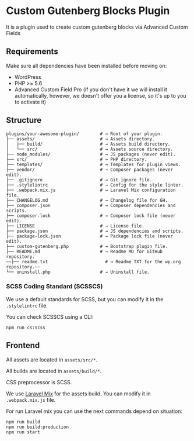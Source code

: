 # Custom Gutenberg Blocks Plugin

It is a plugin used to create custom gutenberg blocks via Advanced Custom Fields

## Requirements

Make sure all dependencies have been installed before moving on:

- WordPress
- PHP >= 5.6
- Advanced Custom Field Pro (if you don't have it we will install it automatically, however, we doesn't offer you a license, so it's up to you to activate it)

## Structure

```
plugins/your-awesome-plugin/        # → Root of your plugin.
├── assets/                         # → Assets directory.
│   ├── build/                      # → Assets build directory.
│   └── src/                        # → Assets source directory.
├── node_modules/                   # → JS packages (never edit).
├── src/                            # → PHP directory. 
├── templates/                      # → Templates for plugin views.
├── vendor/                         # → Composer packages (never edit).
├── .gitignore                      # → Git ignore file.
├── .stylelintrc                    # → Config for the style linter.
├── .webpack.mix.js                 # → Laravel Mix configuration file.
├── CHANGELOG.md                    # → Changelog file for GH.
├── composer.json                   # → Composer dependencies and scripts.
├── composer.lock                   # → Composer lock file (never edit).
├── LICENSE                         # → License file.
├── package.json                    # → JS dependencies and scripts.
├── package-lock.json               # → Package lock file (never edit).
├── custom-gutenberg.php            # → Bootstrap plugin file.
├── README.md                       # → Readme MD for GitHub repository.
~~├── readme.txt                      # → Readme TXT for the wp.org repository.~~
└── uninstall.php                   # → Uninstall file.
```

### SCSS Coding Standard (SCSSCS)

We use a default standards for SCSS, but you can modify it in the `.stylelintrc` file.

You can check SCSSCS using a CLI:

```
npm run cs:scss
```

## Frontend

All assets are located in `assets/src/*`.

All builds are located in `assets/build/*`.

CSS preprocessor is SCSS. 

We use [Laravel Mix](https://laravel-mix.com/) for the assets build. You can modify it in `.webpack.mix.js` file.

For run Laravel mix you can use the next commands depend on situation:
```
npm run build
npm run build:production
npm run start
```